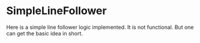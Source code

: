 # SimpleLineFollower
Here is a simple line follower logic implemented. It is not functional. But one can get the basic idea in short.
